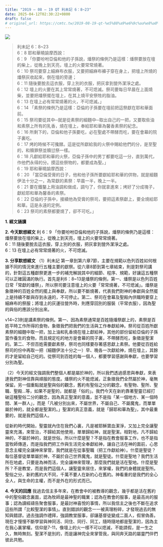 ```yaml
---
title: "2019 – 08 – 19 QT 利未記 6：8~23"
date: 2025-04-12T02:30:22+0800
draft: false
# original_url: https://cmtc.tw/2019-08-19-qt-%e5%88%a9%e6%9c%aa%e8%a8%98-6%ef%bc%9a823
---
```


![](/images/qt.jpg)
> 利未記 6：8\~23  
> 6：8 耶和華曉諭摩西說：  
> 6：9 「你要吩咐亞倫和他的子孫說，燔祭的條例乃是這樣：燔祭要放在壇的柴上，從晚上到天亮，壇上的火要常常燒著。  
> 6：10 祭司要穿上細麻布衣服，又要把細麻布褲子穿在身上，把壇上所燒的燔祭灰收起來，倒在壇的旁邊；  
> 6：11 隨後要脫去這衣服，穿上別的衣服，把灰拿到營外潔淨之處。  
> 6：12 壇上的火要在其上常常燒著，不可熄滅。祭司要每日早晨在上面燒柴，並要把燔祭擺在壇上，在其上燒平安祭牲的脂油。  
> 6：13 在壇上必有常常燒著的火，不可熄滅。」  
> 6：14 「素祭的條例乃是這樣：亞倫的子孫要在壇前把這祭獻在耶和華面前。  
> 6：15 祭司要從其中─就是從素祭的細麵中─取出自己的一把，又要取些油和素祭上所有的乳香，燒在壇上，奉給耶和華為馨香素祭的紀念。  
> 6：16 所剩下的，亞倫和他子孫要吃，必在聖處不帶酵而吃，要在會幕的院子裏吃。  
> 6：17 烤的時候不可攙酵。這是從所獻給我的火祭中賜給他們的分，是至聖的，和贖罪祭並贖愆祭一樣。  
> 6：18 凡獻給耶和華的火祭，亞倫子孫中的男丁都要吃這一分，直到萬代，作他們永得的分。摸這些祭物的，都要成為聖。」  
> 6：19 耶和華曉諭摩西說：  
> 6：20 「當亞倫受膏的日子，他和他子孫所要獻給耶和華的供物，就是細麵伊法十分之一，為常獻的素祭：早晨一半，晚上一半。  
> 6：21 要在鐵鏊上用油調和做成，調勻了，你就拿進來；烤好了分成塊子，獻給耶和華為馨香的素祭。  
> 6：22 亞倫的子孫中，接續他為受膏的祭司，要把這素祭獻上，要全燒給耶和華。這是永遠的定例。  
> 6：23 祭司的素祭都要燒了，卻不可吃。」

**1. 經文誦讀**

**2.  今天默想經文**
利 6：9 「你要吩咐亞倫和他的子孫說，燔祭的條例乃是這樣：燔祭要放在壇的柴上，從晚上到天亮，壇上的火要常常燒著。  
6：11 隨後要脫去這衣服，穿上別的衣服，把灰拿到營外潔淨之處。  
6：13 在壇上必有常常燒著的火，不可熄滅。

**3. 分享默想經文**
（1）利未記 第一章到第六章7節，主要在規範以色列百姓如何根據不同的情況來進行五種主要的獻祭。從六章8節到第七章結束，則是對祭司講的，針對這五種獻祭更進一步的補充解說其中的細節、程序、規範，好讓這五種祭可以正確圓滿的執行。首先是利6：8\~13是燔祭的條例，第一、燔祭是以色列百姓日常「常獻的燔祭」，所以祭司要注意壇上的火要「常常燒著，不可熄滅」。燔祭是象徵神的百姓全然的擺上與奉獻，所以要不斷燒著，代表我們對神的奉獻與全然擺上是持續不斷與存到永遠的，不可停止。第二、祭司在會幕及聖殿內供職時要穿上細麻布的祭服；將壇上的灰運往營外時，則應穿回別的服裝（平常衣服），因為聖的與俗的應該分別出來。

v14\~23則是講素祭的條例。第一、因為素祭通常是百姓隨燔祭獻上的，素祭是百姓平時工作所得的食物，象徵我們把我們的生活與工作奉獻給神。祭司從百姓所獻素祭的細麵中取一把，加上油和乳香燒在壇上獻給神，其他的部份留給亞倫的子孫當作養生的食物，而且規定吃的地方是會幕的院子裏，不帶酵而吃，象徵是聖潔的。第二、不但百姓需要獻素祭，祭司也同樣要存著感恩獻上素祭。他要從百姓給祭司的份中再取一把（細麵伊法十分之一）早、晚各一次獻給神，燒在壇上，其餘的才是留給自己吃的。從祭司到百姓的每一個人，都要學習感謝與奉獻，也要學習分別為聖。

（2）今天的經文強調我們整個人都是屬於神的，所以我們透過感恩與奉獻，來表達我們對神信靠與順服的態度。燔祭的火不能熄滅，正象徵我們全然屬於神，毫無保留。另一個重點就是聖與俗的觀念，舊約有聖俗之分的觀念，有聖物、聖所、聖職、聖殿…等，如果不是聖的，就都是「俗的」。我們今天在新約靠著聖靈已經打破這種聖俗二分的觀念，因為真正聖潔的意義，並不是指「某一個地方、某一個時間、某一群人」，而是「凡被分別出來，不屬世界，不屬自己、不屬魔鬼，而單單屬於神的，就全都是聖潔的。」聖潔的真正意義，就是「歸耶和華為聖」，其中最重要的，就是我們這個人。

從新約時代開始，聖靈就內住在我們心裏，凡是被耶穌寶血潔淨，又加上完全讓聖靈來充滿，來管治，不歸給其他使用，單單歸給神，就是聖潔。相對地，凡不歸給神的，不屬於神的，就是世俗。所以什麼是聖？不是指在教會服事工作，也不是指當牧師傳道，而是指我們把工作與生活完全奉獻給神，讓自己活在神的面前，心思意念主權完全讓神來掌管，我們就是在從事聖職（把工作獻給神）。什麼是聖徒？每位基督徒單單屬於神，不屬於自己世界魔鬼，就是聖徒。什麼是聖地？我們生活所在地處，只要是為神而活，完全讓神來管理，那麼我們就是活在聖地。什麼是聖所？不是教堂，而是我們這個人，讓聖靈來居住，來掌權，我們的身體就是聖所。聖俗之分，新約舊約大不同，千萬不要人在新約心在舊約。神看重的是我們的全心全人，與生命的主權，而不是外在的形式而已。

**4. 今天的回應**
我過去信主多年來，在教會中的被教導的觀念，幾乎都是活在舊約中的聖俗觀念裏面，認為牧師是最神聖的職業；認為在教會的服事，是最高尚的服事；認為讀經禱告聚會服事，是最討神喜悅的事情，所以我信主之後也不斷在追求這些所謂「比較聖潔的事情」。直到錯誤的觀念一一被真理粉碎，才發現過去的無知與錯謬。過去強調作禮拜，強調教堂服事，卻讓基督徒變成二面人，假冒偽善。現在才慢慢不斷學習與神同活、同住、同行、同工，隨時隨地都是聖潔的，因為主在我心裏掌權。信仰是7-11，像壇上的火一樣不可以熄滅，不能請假，是一生之久，無時無刻。聖潔不是別的，而是讓神完全來掌管我，與同奔天路的屬靈門伴們彼此共勉。
